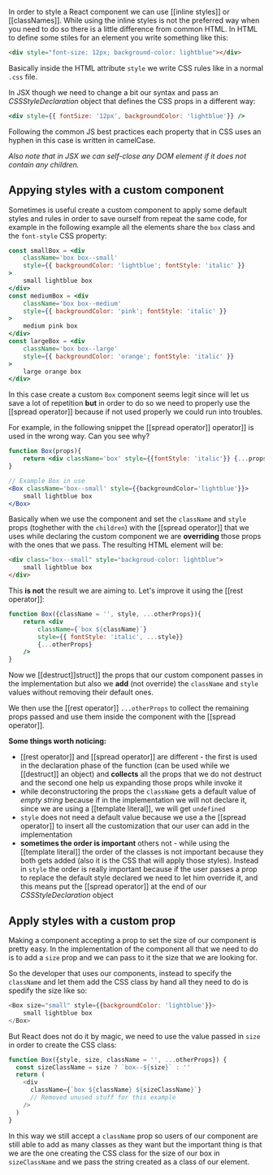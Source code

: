 In order to style a React component we can use [[inline styles]] or [[classNames]]. While using the inline styles is not the preferred way when you need to do so there is a little difference from common HTML.
In HTML to define some stiles for an element you write something like this:
```html
<div style="font-size: 12px; background-color: lightblue"></div>
```
Basically inside the HTML attribute `style` we write CSS rules like in a normal `.css` file.

In JSX though we need to change a bit our syntax and pass an *CSSStyleDeclaration* object that defines the CSS props in a different way:
```jsx
<div style={{ fontSize: '12px', backgroundColor: 'lightblue'}} />
```
Following the common JS best practices each property that in CSS uses an hyphen  in this case is written in camelCase.

*Also note that in JSX we can self-close any DOM element if it does not contain any children.*

## Appying styles with a custom component
Sometimes is useful create a custom component to apply some default styles and rules in order to save ourself from repeat the same code, for example in the following example all the elements share the `box` class and the `font-style` CSS property:
```jsx
const smallBox = <div 
	className='box box--small' 
	style={{ backgroundColor: 'lightblue'; fontStyle: 'italic' }}
>
	small lightblue box
</div>
const mediumBox = <div 
	className='box box--medium' 
	style={{ backgroundColor: 'pink'; fontStyle: 'italic' }}
>
	medium pink box
</div>
const largeBox = <div 
	className='box box--large' 
	style={{ backgroundColor: 'orange'; fontStyle: 'italic' }}
>
	large orange box
</div>
```
In this case create a custom `Box` component seems legit since will let us save a lot of repetition **but** in order to do so we need to properly use the [[spread operator]] because if not used properly we could run into troubles.

For example, in the following snippet the [[spread operator]] operator]] is used in the wrong way. Can you see why?
```jsx
function Box(props){
	return <div className='box' style={{fontStyle: 'italic'}} {...props} />
}

// Example Box in use
<Box className='box--small' style={{backgroundColor='lightblue'}}>
	small lightblue box
</Box>
```
Basically when we use the component and set the `className` and `style` props (toghether with the `children`) with the [[spread operator]] that we uses while declaring the custom component we are **overriding** those props with the ones that we pass. The resulting HTML element will be:
```html
<div class="box--small" style="backgroud-color: lightblue">
	small lightblue box
</div>
```
This **is not** the result we are aiming to. Let's improve it using the [[rest operator]]:
```jsx
function Box({className = '', style, ...otherProps}){
	return <div 
		className={`box ${className}`} 
		style={{ fontStyle: 'italic', ...style}} 
		{...otherProps} 
	/>
}
```
Now we [[destruct]]struct]] the props that our custom component passes in the implementation but also we **add** (not override) the `className` and `style` values without removing their default ones.

We then use the [[rest operator]] `...otherProps` to collect the remaining props passed and use them inside the component with the [[spread operator]].

**Some things worth noticing:**
* [[rest operator]] and [[spread operator]] are different - the first is used in the declaration phase of the function (can be used while we [[destruct]] an object) and **collects** all the props that we do not destruct and the second one help us expanding those props while invoke it
* while deconstructoring the props the `className` gets a default value of *empty string* because if in the implementation we will not declare it, since we are using a [[template literal]], we will get `undefined`
* `style` does not need a default value because we use a the [[spread operator]] to insert all the customization that our user can add in the implementation
* **sometimes the order is important** others not - while using the [[template literal]] the order of the classes is not important because they both gets added (also it is the CSS that will apply those styles). Instead in `style` the order is really important because if the user passes a prop to replace the default style declared we need to let him override it, and this means put the [[spread operator]] at the end of our *CSSStyleDeclaration* object

## Apply styles with a custom prop
Making a component accepting a prop to set the size of our component is pretty easy. In the implementation of the component all that we need to do is to add a `size` prop and we can pass to it the size that we are looking for.

So the developer that uses our components, instead to specify the `className` and let them add the CSS class by hand all they need to do is spedify the size like so:
```js
<Box size="small" style={{backgroundColor: 'lightblue'}}>
	small lightblue box
</Box>
```
But React does not do it by magic, we need to use the value passed in `size` in order to create the CSS class:
```js
function Box({style, size, className = '', ...otherProps}) {
  const sizeClassName = size ? `box--${size}` : ''
  return (
    <div
      className={`box ${className} ${sizeClassName}`}
      // Removed unused stuff for this example
    />
  )
}
```
In this way we still accept a `className` prop so users of our component are still able to add as many classes as they want but the important thing is that we are the one creating the CSS class for the size of our box in `sizeClassName` and we pass the string created as a class of our element.